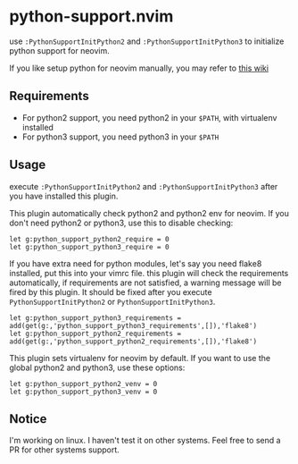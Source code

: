 
# python-support.nvim

use `:PythonSupportInitPython2` and `:PythonSupportInitPython3` to initialize
python support for neovim.

If you like setup python for neovim manually, you may refer to [this
wiki](https://github.com/zchee/deoplete-jedi/wiki/Setting-up-Python-for-Neovim)

## Requirements

- For python2 support, you need python2 in your `$PATH`, with virtualenv installed
- For python3 support, you need python3 in your `$PATH`

## Usage

execute `:PythonSupportInitPython2` and `:PythonSupportInitPython3`  after you
have installed this plugin.

This plugin automatically check python2 and python2 env for neovim. If you
don't need python2 or python3, use this to disable checking:

```vim
let g:python_support_python2_require = 0
let g:python_support_python3_require = 0
```

If you have extra need for python modules, let's say you need flake8
installed, put this into your vimrc file. this plugin will check the
requirements automatically, if requirements are not satisfied, a warning
message will be fired by this plugin. It should be fixed after you execute
`PythonSupportInitPython2` or `PythonSupportInitPython3`.

```vim
let g:python_support_python3_requirements = add(get(g:,'python_support_python3_requirements',[]),'flake8')
let g:python_support_python2_requirements = add(get(g:,'python_support_python2_requirements',[]),'flake8')
```

This plugin sets virtualenv for neovim by default. If you want to use the
global python2 and python3, use these options:

```vim
let g:python_support_python2_venv = 0
let g:python_support_python3_venv = 0
```

## Notice

I'm working on linux. I haven't test it on other systems. Feel free to send a
PR for other systems support.

